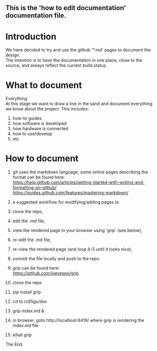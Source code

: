 ## This is the 'how to edit documentation' documentation file.

# Introduction  
We have decided to try and use the github '*.md' pages to document the design.  
The intention is to have the documentation in one place, close to the source, and always reflect the current build status.  

# What to document
Everything.  
At this stage we want to draw a line in the sand and document everything we know about the project. This includes:

1. how-to guides
1. how software is developed
1. how hardware is connected
1. how to use/develop
1. etc

# How to document  

1. git uses the markdown language, some online pages describing the format can be found here:  
https://help.github.com/articles/getting-started-with-writing-and-formatting-on-github/  
https://guides.github.com/features/mastering-markdown/
1. a suggested workflow for modifying/adding pages is:  
 1. clone the repo,  
 1. edit the .md file,  
 1. view the rendered page in your browser using 'grip' (see below),  
 1. re-edit the .md file,  
 1. re-view the rendered page (and loop 4-5 until it looks nice),  
 1. commit the file locally and push to the repo.  

1. grip can be found here:  
https://github.com/joeyespo/grip  
 1. clone the repo
 1. pip install grip
 1. cd to <mega65>/c65gs/doc
 1. grip index.md &
 1. in browser, goto http://localhost:6419/ where grip is rendering the index.md file
 1. killall grip

The End.
